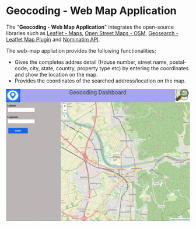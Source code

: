# Geocoding - Web Map Application 

The "**Geocoding - Web Map Application**"  integrates the open-source libraries such as [Leaflet - Maps](https://leafletjs.com/), [Open Street Maps - OSM](https://www.openstreetmap.org/), [Geosearch - Leaflet Map Plugin](https://smeijer.github.io/leaflet-geosearch/) and [Nominatim API](https://nominatim.org/).

The web-map appliation provides the following functionalities;
- Gives the completes addres detail (House number, street name, postal-code, city, state, country, property type etc) by entering the coordinates and show the location on the map.
- Provides the coordinates of the searched address/location on the map.

![Geocoding - Web map Application Working Sample](https://github.com/idhamid2/Web-Geocoding/blob/main/gecoding.gif)







